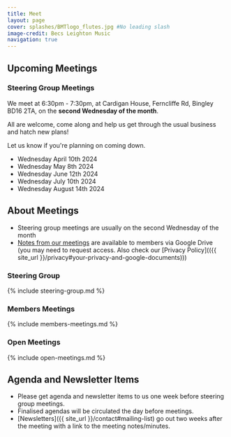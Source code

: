 ```yaml
---
title: Meet
layout: page 
cover: splashes/BMTlogo_flutes.jpg #No leading slash
image-credit: Becs Leighton Music
navigation: true
---
```


## Upcoming Meetings

### Steering Group Meetings

We meet at 6:30pm - 7:30pm, at Cardigan House, Ferncliffe Rd, Bingley BD16 2TA, on the **second Wednesday of the month**.

All are welcome, come along and help us get through the usual business and hatch new plans!

Let us know if you're planning on coming down.

* Wednesday April 10th 2024
* Wednesday May 8th 2024
* Wednesday June 12th 2024
* Wednesday July 10th 2024
* Wednesday August 14th 2024
 
## About Meetings
* Steering group meetings are usually on the second Wednesday of the month
* [Notes from our meetings](https://drive.google.com/drive/u/0/folders/1OFAW25umzovP2qbcFDrZuMMLmiOe6CIM) are available to members via Google Drive (you may need to request access. Also check our [Privacy Policy](({{ site_url }}/privacy#your-privacy-and-google-documents)))

### Steering Group
{% include steering-group.md %}

### Members Meetings
{% include members-meetings.md %}

### Open Meetings
{% include open-meetings.md %}

## Agenda and Newsletter Items
 * Please get agenda and newsletter items to us one week before steering group meetings.
 * Finalised agendas will be circulated the day before meetings.
 * [Newsletters]({{ site_url }}/contact#mailing-list) go out two weeks after the meeting with a link to the meeting notes/minutes.